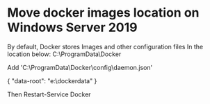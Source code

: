<h1>Move docker images location on Windows Server 2019</h1>

By default, Docker stores Images and other configuration files In the location below:
C:\ProgramData\Docker

Add 'C:\ProgramData\Docker\config\daemon.json'

{
"data-root": "e:\\dockerdata"
}

Then
Restart-Service Docker
